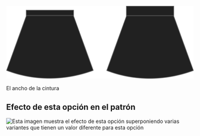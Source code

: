 ![Anchura de la cinturilla](waistbandwidth.svg)

El ancho de la cintura

## Efecto de esta opción en el patrón

![Esta imagen muestra el efecto de esta opción superponiendo varias variantes que tienen un valor diferente para esta opción](sandy\_waistbandwidth\_sample.svg "Efecto de esta opción en el patrón")
